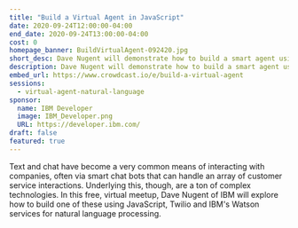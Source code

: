 ```yaml
---
title: "Build a Virtual Agent in JavaScript"
date: 2020-09-24T12:00:00-04:00
end_date: 2020-09-24T13:00:00-04:00
cost: 0
homepage_banner: BuildVirtualAgent-092420.jpg
short_desc: Dave Nugent will demonstrate how to build a smart agent using natural language processing.
description: Dave Nugent will demonstrate how to build a smart agent using JavaScript, Twilio and natural language processing with IBM Watson.
embed_url: https://www.crowdcast.io/e/build-a-virtual-agent
sessions:
  - virtual-agent-natural-language
sponsor:
  name: IBM Developer
  image: IBM_Developer.png
  URL: https://developer.ibm.com/
draft: false
featured: true
---
```


Text and chat have become a very common means of interacting with companies, often via smart chat bots that can handle an array of customer service interactions. Underlying this, though, are a ton of complex technologies. In this free, virtual meetup, Dave Nugent of IBM  will explore how to build one of these using JavaScript, Twilio and IBM's Watson services for natural language processing.
